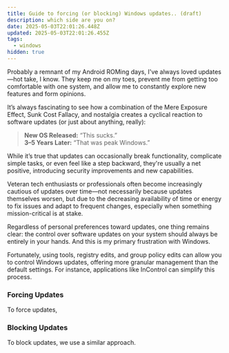 ```yaml
---
title: Guide to forcing (or blocking) Windows updates.. (draft)
description: which side are you on?
date: 2025-05-03T22:01:26.448Z
updated: 2025-05-03T22:01:26.455Z
tags:
  - windows
hidden: true
---
```

Probably a remnant of my Android ROMing days, I've always loved updates—hot take, I know. They keep me on my toes, prevent me from getting too comfortable with one system, and allow me to constantly explore new features and form opinions.

It’s always fascinating to see how a combination of the Mere Exposure Effect, Sunk Cost Fallacy, and nostalgia creates a cyclical reaction to software updates (or just about anything, really):

> **New OS Released:** “This sucks.”\
> **3–5 Years Later:** “That was peak Windows.”

While it’s true that updates can occasionally break functionality, complicate simple tasks, or even feel like a step backward, they're usually a net positive, introducing security improvements and new capabilities.

Veteran tech enthusiasts or professionals often become increasingly cautious of updates over time—not necessarily because updates themselves worsen, but due to the decreasing availability of time or energy to fix issues and adapt to frequent changes, especially when something mission-critical is at stake.

Regardless of personal preferences toward updates, one thing remains clear: the control over software updates on your system should always be entirely in your hands. And this is my primary frustration with Windows.

Fortunately, using tools, registry edits, and group policy edits can allow you to control Windows updates, offering more granular management than the default settings. For instance, applications like InControl can simplify this process.

### Forcing Updates
To force updates, 



### Blocking Updates
To block updates, we use a similar approach.  

